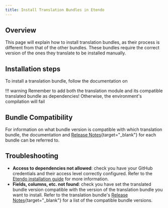 ```yaml
---
title: Install Translation Bundles in Etendo
---
```


## Overview
This page will explain how to install translation bundles, as their process is different from that of the other bundles. 
These bundles require the correct version of the ones they translate to be installed manually.

## Installation steps

To install a translation bundle, follow the documentation on

!!! warning
    Remember to add both the translation module and its compatible translated bundle as dependencies! Otherwise, the environment's compilation will fail

## Bundle Compatibility

For information on what bundle version is compatible with which translation bundle, the documentation and [Release Notes](https://docs.etendo.software/whats-new/overview/){target="_blank"} for each bundle can be referred to.

## Troubleshooting

- **Access to dependencies not allowed**: check you have your GitHub credentials and their access level correctly configured. Refer to the [Etendo installation guide](/getting-started/installation/) for more information.
- **Fields, columns, etc. not found**: check you have set the translated bundle version compatible with the version of the translation bundle you want to install. Refer to the translation bundle's [Release Notes](https://docs.etendo.software/whats-new/overview/){target="_blank"} for a list of the compatible bundle versions.